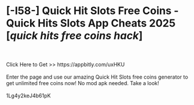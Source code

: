 # [-I58-] Quick Hit Slots Free Coins - Quick Hits Slots App Cheats 2025 [*quick hits free coins hack*]
<br>
<br>Click Here to Get >> https://appbitly.com/uxHKU

<br>
<br>Enter the page and use our amazing Quick Hit Slots free coins generator to get unlimited free coins now! No mod apk needed. Take a look!
<br>
<br>1Lg4y2keJ4b61pK

